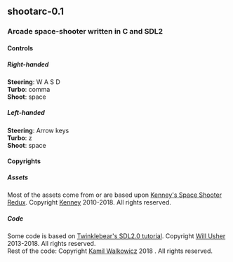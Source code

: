 ## shootarc-0.1
### Arcade space-shooter written in C and SDL2
  
#### Controls
##### Right-handed
**Steering**: W A S D  
**Turbo**: comma  
**Shoot**: space

##### Left-handed
**Steering**: Arrow keys  
**Turbo**: z  
**Shoot**: space


#### Copyrights
##### Assets
Most of the assets come from or are based upon
[Kenney's Space Shooter Redux](http://www.kenney.nl/assets/space-shooter-redux).
Copyright [Kenney](http://www.kenney.nl) 2010-2018. All rights reserved.

##### Code
Some code is based on
[Twinklebear's SDL2.0 tutorial](http://www.willusher.io/pages/sdl2/0).
Copyright [Will Usher](http://www.willusher.io) 2013-2018. All rights reserved.  
Rest of the code: Copyright [Kamil Walkowicz](http://twitter.com/khwalkowicz)
2018 . All rights reserved.